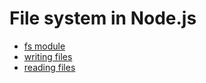 # File system in Node.js
* [fs module](https://github.com/nodejs/nodejs.dev/blob/aa4239e87a5adc992fdb709c20aebb5f6da77f86/content/learn/node-js-modules/node-module-fs.en.md)
* [writing files](https://github.com/nodejs/nodejs.dev/blob/aa4239e87a5adc992fdb709c20aebb5f6da77f86/content/learn/manipulating-files/node-writing-files.en.md)
* [reading files](https://github.com/nodejs/nodejs.dev/blob/aa4239e87a5adc992fdb709c20aebb5f6da77f86/content/learn/manipulating-files/node-reading-files.en.md)